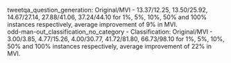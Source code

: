 tweetqa_question_generation: Original/MVI - 13.37/12.25, 13.50/25.92, 14.67/27.14, 27.88/41.06, 37.24/44.10 for 1%, 5%, 10%, 50% and 100% instances respectively, average improvement of 9% in MVI.\
odd-man-out_classification_no_category - Classification: Original/MVI - 3.00/3.85, 4.77/15.26, 4.00/30.77, 41.72/81.80, 66.73/98.10 for 1%, 5%, 10%, 50% and 100% instances respectively, average improvement of 22% in MVI.
